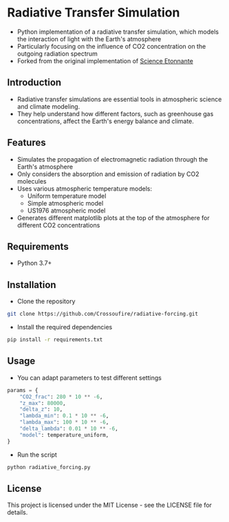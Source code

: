 # Radiative Transfer Simulation
- Python implementation of a radiative transfer simulation, which models the interaction of light with the Earth's atmosphere
- Particularly focusing on the influence of CO2 concentration on the outgoing radiation spectrum
- Forked from the original implementation of [Science Etonnante](https://github.com/scienceetonnante)

## Introduction
- Radiative transfer simulations are essential tools in atmospheric science and climate modeling. 
- They help understand how different factors, such as greenhouse gas concentrations, affect the Earth's energy balance and climate.

## Features
- Simulates the propagation of electromagnetic radiation through the Earth's atmosphere
- Only considers the absorption and emission of radiation by CO2 molecules
- Uses various atmospheric temperature models:
  - Uniform temperature model
  - Simple atmospheric model
  - US1976 atmospheric model
- Generates different matplotlib plots at the top of the atmosphere for different CO2 concentrations

## Requirements
- Python 3.7+

## Installation
- Clone the repository
```bash
git clone https://github.com/Crossoufire/radiative-forcing.git
```
- Install the required dependencies
```bash
pip install -r requirements.txt
```

## Usage
- You can adapt parameters to test different settings
```python
params = {
    "CO2_frac": 280 * 10 ** -6,
    "z_max": 80000,
    "delta_z": 10,
    "lambda_min": 0.1 * 10 ** -6,
    "lambda_max": 100 * 10 ** -6,
    "delta_lambda": 0.01 * 10 ** -6,
    "model": temperature_uniform,
}
```
- Run the script
```bash
python radiative_forcing.py
```

## License
This project is licensed under the MIT License - see the LICENSE file for details.
